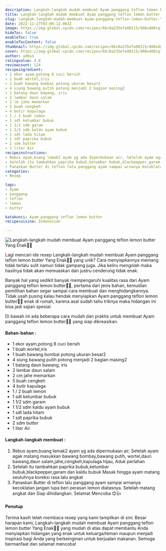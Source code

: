 ```yaml
---
description: Langkah-langkah mudah membuat Ayam panggang teflon lemon butter Yang Enak"
title: Langkah-langkah mudah membuat Ayam panggang teflon lemon butter Yang Enak
slug: Langkah-langkah-mudah-membuat-Ayam-panggang-teflon-lemon-butter-Yang-Enak
date: 2022-11-27T03:09:12.063Z
image: https://img-global.cpcdn.com/recipes/6bc8a235efa98115/400x400cq70/photo.jpg
hideToc: false
enableToc: true
enableTocContent: false
thumbnail: https://img-global.cpcdn.com/recipes/6bc8a235efa98115/400x400cq70/photo.jpg
cover: https://img-global.cpcdn.com/recipes/6bc8a235efa98115/400x400cq70/photo.jpg
author: admin
ratingvalue: 4.8
reviewcount: 124
recipeingredient:
- 1 ekor ayam,potong 8 cuci bersih
- 1 buah wortel,iris
- 1 buah bawang bombai potong ukuran besar2
- 4 siung bawang putih potong menjadi 2 bagian masing2
- 1 batang daun bawang, iris
- 2 lembar daun salam
- 2 cm jahe memarkan
- 5 buah cengkeh
- 4 butir kapulaga
- 1 / 2 buah lemon
- 1 sdt ketumbar bubuk
- 1 1/2 sdm garam
- 1 1/2 sdm kaldu ayam bubuk
- 1 sdt lada hitam
- 1 sdt paprika bubuk
- 2 sdm butter
- 1 liter Air
recipeinstructions:
- Rebus ayam,buang lemak2 ayam yg ada dipermukaan air, Setelah ayam agak matang masukkan bawang bombay,bawang putih, wortel,daun bawang,daun salam,jahe,cengkeh,kapulaga hijau, Aduk perlahan
- Setelah itu tambahkan paprika bubuk,ketumbar bubuk,blackpepper,garam dan kaldu bubuk Masak hingga ayam matang seutuhnya koreksi rasa lalu angkat
- Panaskan Butter di teflon lalu panggang ayam sampai wrnanya kecoklatan jangan lupa beri perasan lemon diatasnya. Setelah matang angkat dan Siap dihidangkan. Selamat Mencoba 😊👍
categories:
- Resep

tags:
- Ayam
- panggang
- teflon
- lemon
- butter

katakunci: Ayam panggang teflon lemon butter
recipecuisine: Indonesian

---
```


![Langkah-langkah mudah membuat Ayam panggang teflon lemon butter Yang Enak👩‍🍳](https://img-global.cpcdn.com/recipes/6bc8a235efa98115/400x400cq70/photo.jpg)

Lagi mencari ide resep Langkah-langkah mudah membuat Ayam panggang teflon lemon butter Yang Enak👩‍🍳 yang unik? Cara menyiapkannya memang tidak terlalu sulit namun tidak gampang juga. Jika keliru mengolah maka hasilnya tidak akan memuaskan dan justru cenderung tidak enak.

Banyak hal yang sedikit banyak mempengaruhi kualitas rasa dari Ayam panggang teflon lemon butter👩‍🍳, pertama dari jenis bahan, kemudian pemilihan bahan segar sampai cara membuat dan menghidangkannya. Tidak usah pusing kalau hendak menyiapkan Ayam panggang teflon lemon butter👩‍🍳 enak di rumah, karena asal sudah tahu triknya maka hidangan ini bisa jadi sajian spesial.

Di bawah ini ada beberapa cara mudah dan praktis untuk membuat Ayam panggang teflon lemon butter👩‍🍳 yang siap dikreasikan.

<!--inarticleads1-->

#### Bahan-bahan :

- 1 ekor ayam,potong 8 cuci bersih
- 1 buah wortel,iris
- 1 buah bawang bombai potong ukuran besar2
- 4 siung bawang putih potong menjadi 2 bagian masing2
- 1 batang daun bawang, iris
- 2 lembar daun salam
- 2 cm jahe memarkan
- 5 buah cengkeh
- 4 butir kapulaga
- 1 / 2 buah lemon
- 1 sdt ketumbar bubuk
- 1 1/2 sdm garam
- 1 1/2 sdm kaldu ayam bubuk
- 1 sdt lada hitam
- 1 sdt paprika bubuk
- 2 sdm butter
- 1 liter Air

<!--inarticleads2-->

#### Langkah-langkah membuat :

1. Rebus ayam,buang lemak2 ayam yg ada dipermukaan air, Setelah ayam agak matang masukkan bawang bombay,bawang putih, wortel,daun bawang,daun salam,jahe,cengkeh,kapulaga hijau, Aduk perlahan
1. Setelah itu tambahkan paprika bubuk,ketumbar bubuk,blackpepper,garam dan kaldu bubuk Masak hingga ayam matang seutuhnya koreksi rasa lalu angkat
1. Panaskan Butter di teflon lalu panggang ayam sampai wrnanya kecoklatan jangan lupa beri perasan lemon diatasnya. Setelah matang angkat dan Siap dihidangkan. Selamat Mencoba 😊👍

#### Penutup

Terima kasih telah membaca resep yang kami tampilkan di sini. Besar harapan kami, Langkah-langkah mudah membuat Ayam panggang teflon lemon butter Yang Enak👩‍🍳 yang mudah di atas dapat membantu Anda menyiapkan hidangan yang enak untuk keluarga/teman maupun menjadi inspirasi bagi Anda yang berkeinginan untuk berjualan makanan. Semoga bermanfaat dan selamat mencoba!
